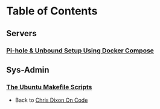 # Table of Contents

## Servers

### [Pi-hole & Unbound Setup Using Docker Compose](pihole.md)

## Sys-Admin

### [The Ubuntu Makefile Scripts](ubuntu-makefiles.md)


- Back to [Chris Dixon On Code](https://chrisdixononcode.dev)